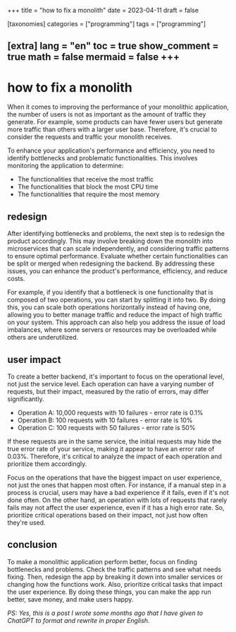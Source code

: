 +++
title = "how to fix a monolith"
date = 2023-04-11
draft = false

[taxonomies]
categories = ["programming"]
tags = ["programming"]

[extra]
lang = "en"
toc = true
show_comment = true
math = false
mermaid = false
+++
---

# how to fix a monolith

When it comes to improving the performance of your monolithic application, the number of users is not as important as the amount of traffic they generate. For example, some products can have fewer users but generate more traffic than others with a larger user base. Therefore, it's crucial to consider the requests and traffic your monolith receives.

To enhance your application's performance and efficiency, you need to identify bottlenecks and problematic functionalities. This involves monitoring the application to determine:

- The functionalities that receive the most traffic
- The functionalities that block the most CPU time
- The functionalities that require the most memory

## redesign

After identifying bottlenecks and problems, the next step is to redesign the product accordingly. This may involve breaking down the monolith into microservices that can scale independently, and considering traffic patterns to ensure optimal performance. Evaluate whether certain functionalities can be split or merged when redesigning the backend. By addressing these issues, you can enhance the product's performance, efficiency, and reduce costs.

For example, if you identify that a bottleneck is one functionality that is composed of two operations, you can start by splitting it into two. By doing this, you can scale both operations horizontally instead of having one, allowing you to better manage traffic and reduce the impact of high traffic on your system. This approach can also help you address the issue of load imbalances, where some servers or resources may be overloaded while others are underutilized.

## user impact

To create a better backend, it's important to focus on the operational level, not just the service level. Each operation can have a varying number of requests, but their impact, measured by the ratio of errors, may differ significantly.

- Operation A: 10,000 requests with 10 failures - error rate is 0.1%
- Operation B: 100 requests with 10 failures - error rate is 10%
- Operation C: 100 requests with 50 failures - error rate is 50%

If these requests are in the same service, the initial requests may hide the true error rate of your service, making it appear to have an error rate of 0.03%. Therefore, it's critical to analyze the impact of each operation and prioritize them accordingly.

Focus on the operations that have the biggest impact on user experience, not just the ones that happen most often. For instance, if a manual step in a process is crucial, users may have a bad experience if it fails, even if it's not done often. On the other hand, an operation with lots of requests that rarely fails may not affect the user experience, even if it has a high error rate. So, prioritize critical operations based on their impact, not just how often they're used.

## conclusion

To make a monolithic application perform better, focus on finding bottlenecks and problems. Check the traffic patterns and see what needs fixing. Then, redesign the app by breaking it down into smaller services or changing how the functions work. Also, prioritize critical tasks that impact the user experience. By doing these things, you can make the app run better, save money, and make users happy.

*PS: Yes, this is a post I wrote some months ago that I have given to ChatGPT to format and rewrite in proper English.*
